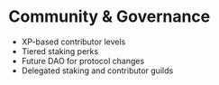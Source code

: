 # Community & Governance

- XP-based contributor levels
- Tiered staking perks
- Future DAO for protocol changes
- Delegated staking and contributor guilds